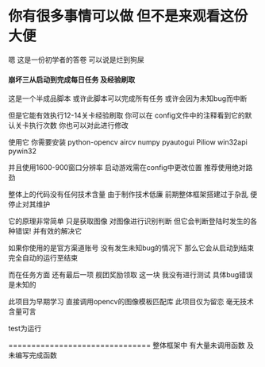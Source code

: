 # 你有很多事情可以做 但不是来观看这份大便
嗯 这是一份初学者的答卷 可以说是烂到狗屎     
      
     

      

      

          
     
      
       
#### 崩坏三从启动到完成每日任务 及经验刷取
这是一个半成品脚本 或许此脚本可以完成所有任务 或许会因为未知bug而中断 

但是它能有效执行12-14关卡经验刷取 你可以在 config文件中的注释看到它的默认关卡执行次数 你也可以对此进行修改

使用它 你需要安装 python-opencv aircv numpy pyautogui Piliow win32api pywin32 

并且使用1600-900窗口分辨率 启动游戏需在config中更改位置 推荐使用绝对路劲

整体上的代码没有任何技术含量 由于制作技术低廉 前期整体框架搭建过于杂乱  便停止对其维护

它的原理非常简单 只是获取图像 对图像进行识别判断  但它会判断登陆时发生的各种错误! 并有效的解决它

如果你使用的是官方渠道账号 没有发生未知bug的情况下 那么它会从启动到结束完全自动的运行至结束

而在任务方面 还有最后一项 舰团奖励领取 这一块 我没有进行测试 具体bug错误 是未知的

此项目为早期学习 直接调用opencv的图像模板匹配库 此项目仅为留恋 毫无技术含量可言

test为运行

===============================
整体框架中 有大量未调用函数 及 未编写完成函数 
